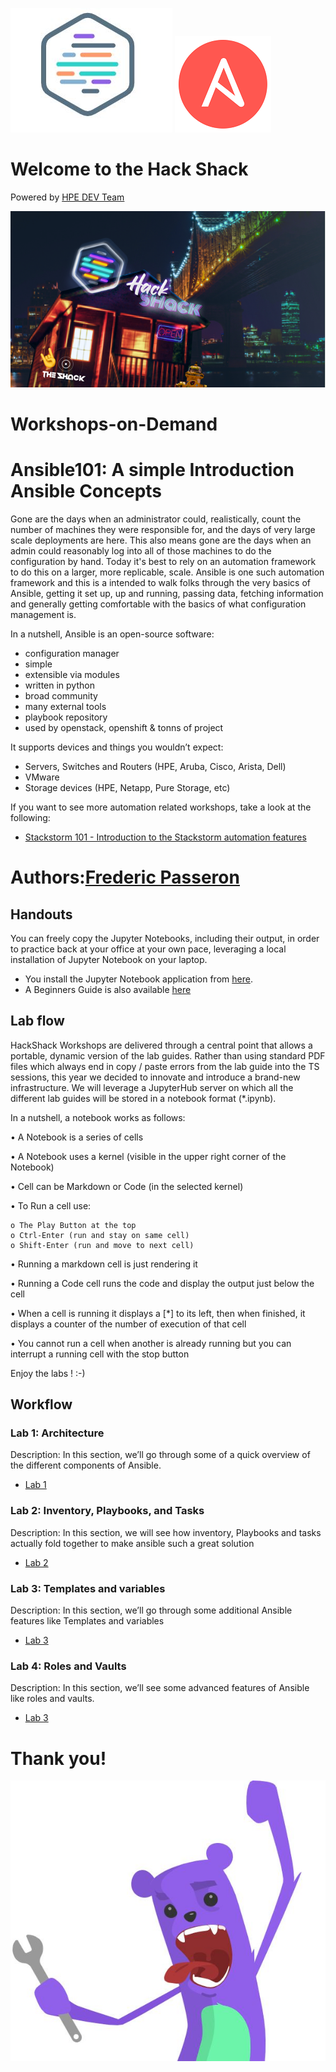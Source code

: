 ![HPEDEVlogo](Pictures/hpedevlogo-NB.JPG)         ![Ansible](Pictures/Ansiblelogo.png)

# Welcome to the Hack Shack
Powered by [HPE DEV Team](https://hpedev.io)

<p align="center">
  <img src="Pictures/hackshackdisco.png">
  
</p>

# Workshops-on-Demand

# Ansible101: A simple Introduction Ansible Concepts

Gone are the days when an administrator could, realistically, count the number of machines they were responsible for, and the days of very large scale deployments are here. This also means gone are the days when an admin could reasonably log into all of those machines to do the configuration by hand. Today it's best to rely on an automation framework to do this on a larger, more replicable, scale. Ansible is one such automation framework and this is a intended to walk folks through the very basics of Ansible, getting it set up, up and running, passing data, fetching information and generally getting comfortable with the basics of what configuration management is.

In a nutshell, Ansible is an open-source software:
* configuration manager
* simple
* extensible via modules
* written in python
* broad community
* many external tools
* playbook repository
* used by openstack, openshift & tonns of project

It supports devices and things you wouldn’t expect:
* Servers, Switches and Routers (HPE, Aruba, Cisco, Arista, Dell)
* VMware
* Storage devices (HPE, Netapp, Pure Storage, etc)

If you want to see more automation related workshops, take a look at the following:
* [Stackstorm 101 - Introduction to the Stackstorm automation features](https://hackshack.hpedev.io/workshop/21)


# Authors:[Frederic Passeron](mailto:frederic.passeron@hpe.com)    

## Handouts
You can freely copy the Jupyter Notebooks, including their output, in order to practice back at your office at your own pace, leveraging a local installation of Jupyter Notebook on your laptop.
- You install the Jupyter Notebook application from [here](https://jupyter.org/install). 
- A Beginners Guide is also available [here](https://jupyter-notebook-beginner-guide.readthedocs.io/en/latest/what_is_jupyter.html)


## Lab flow
HackShack Workshops are delivered through a central point that allows a portable, dynamic version of the lab guides. Rather than using standard PDF files which always end in copy / paste errors from the lab guide into the TS sessions, this year we decided to innovate and introduce a brand-new infrastructure. We will leverage a JupyterHub server on which all the different lab guides will be stored in a notebook format (*.ipynb).

In a nutshell, a notebook works as follows:

• A Notebook is a series of cells

• A Notebook uses a kernel (visible in the upper right corner of the Notebook)

• Cell can be Markdown or Code (in the selected kernel)

• To Run a cell use:

    o The Play Button at the top
    o Ctrl-Enter (run and stay on same cell)
    o Shift-Enter (run and move to next cell)
    
• Running a markdown cell is just rendering it

• Running a Code cell runs the code and display the output just below the cell

• When a cell is running it displays a [*] to its left, then when finished, it displays a counter of the number of execution of that cell

• You cannot run a cell when another is already running but you can interrupt a running cell with the stop button

Enjoy the labs ! :-)


## Workflow

### Lab 1: Architecture
Description: In this section, we’ll go through some of a quick overview of the different components of Ansible.
* [Lab 1](1-WKSHP-Ansible101-Architecture.ipynb)

### Lab 2: Inventory, Playbooks, and Tasks
Description: In this section, we will see how inventory, Playbooks and tasks actually fold together to make ansible such a great solution
* [Lab 2](2-WKSHP-Ansible101-Playbooks.ipynb)

### Lab 3: Templates and variables
Description: In this section, we’ll go through some additional Ansible features like Templates and variables
* [Lab 3](3-WKSHP-Ansible101-Templates.ipynb)

### Lab 4: Roles and Vaults
Description: In this section, we’ll see some advanced features of Ansible like roles and vaults.
* [Lab 3](3-WKSHP-Ansible101-Roles.ipynb)

# Thank you!
![grommet.JPG](Pictures/grommet.JPG)
